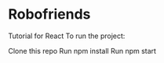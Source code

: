 # Robofriends
Tutorial for React To run the project:

Clone this repo
Run npm install
Run npm start
